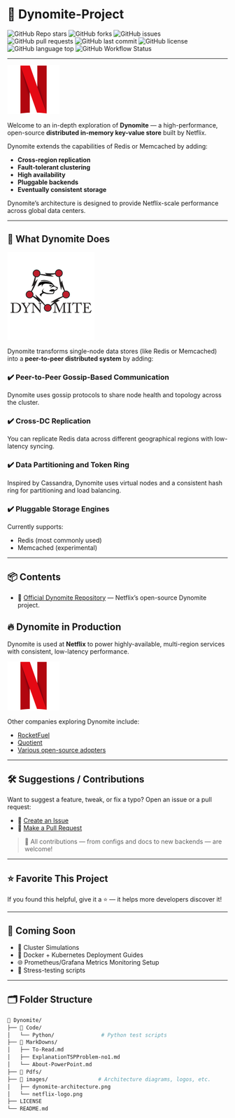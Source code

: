 # 🚀 Dynomite-Project

![GitHub Repo stars](https://img.shields.io/github/stars/radyalz/Dynomite?style=social)
![GitHub forks](https://img.shields.io/github/forks/radyalz/Dynomite?style=social)
![GitHub issues](https://img.shields.io/github/issues/radyalz/Dynomite)
![GitHub pull requests](https://img.shields.io/github/issues-pr/radyalz/Dynomite)
![GitHub last commit](https://img.shields.io/github/last-commit/radyalz/Dynomite)
![GitHub license](https://img.shields.io/github/license/radyalz/Dynomite)
![GitHub language top](https://img.shields.io/github/languages/top/radyalz/Dynomite)
![GitHub Workflow Status](https://img.shields.io/github/actions/workflow/status/radyalz/Dynomite/ci.yml?label=CI&logo=github)

---

![Netflix Logo](images/NetflixLogo-resized.png)

Welcome to an in-depth exploration of **Dynomite** — a high-performance, open-source **distributed in-memory key-value store** built by Netflix.

Dynomite extends the capabilities of Redis or Memcached by adding:

- **Cross-region replication**
- **Fault-tolerant clustering**
- **High availability**
- **Pluggable backends**
- **Eventually consistent storage**

Dynomite’s architecture is designed to provide Netflix-scale performance across global data centers.

---

## 🧠 What Dynomite Does

![Netflix Logo](images/dynomite-logo.png)

Dynomite transforms single-node data stores (like Redis or Memcached) into a **peer-to-peer distributed system** by adding:

### ✔️ Peer-to-Peer Gossip-Based Communication

Dynomite uses gossip protocols to share node health and topology across the cluster.

### ✔️ Cross-DC Replication

You can replicate Redis data across different geographical regions with low-latency syncing.

### ✔️ Data Partitioning and Token Ring

Inspired by Cassandra, Dynomite uses virtual nodes and a consistent hash ring for partitioning and load balancing.

### ✔️ Pluggable Storage Engines

Currently supports:

- Redis (most commonly used)
- Memcached (experimental)

---

## 📦 Contents

- 🔗 [Official Dynomite Repository](https://github.com/Netflix/dynomite) — Netflix’s open-source Dynomite project.
<!-- - 📚 [Reading List](./MarkDowns/To-Read.md) — curated papers, articles, and references on Dynomite & distributed systems. -->
<!-- - 📄 [PDF Notes](./Pdfs) — summaries and insights from deep dives into Dynomite’s internals and architecture. -->
<!-- - 🧠 [Dynomite Explained](./MarkDowns/ExplanationTSPProblem-no1.md) — technical breakdown of Dynomite’s design and key mechanisms. -->
<!-- - 🎨 [Presentation Guide](./MarkDowns/About-PowerPoint.md) — tips on slide design, visuals, and formatting for talks. -->
<!-- - 🐍 [Python Examples](./Code/Python/) — client-side scripts, Redis API interactions, and integration demos. -->
<!-- - ⚙️ [Deployment Examples](./Code/example.m) — *coming soon*: Docker/Kubernetes-based deployment templates. -->

## 🔥 Dynomite in Production

Dynomite is used at **Netflix** to power highly-available, multi-region services with consistent, low-latency performance.

![Netflix Logo](images/NetflixLogo-resized.png)

Other companies exploring Dynomite include:

- [RocketFuel](https://rocketfuel.com)
- [Quotient](https://www.quotient.com/)
- [Various open-source adopters](https://github.com/Netflix/dynomite/network)

---

## 🛠 Suggestions / Contributions

Want to suggest a feature, tweak, or fix a typo? Open an issue or a pull request:

- 🔧 [Create an Issue](https://github.com/radyalz/Dynomite/issues)
- 🔄 [Make a Pull Request](https://github.com/radyalz/Dynomite/pulls)

> 🙌 All contributions — from configs and docs to new backends — are welcome!

---

## ⭐️ Favorite This Project

If you found this helpful, give it a ⭐️ — it helps more developers discover it!

---

## 🧪 Coming Soon

- 🧠 Cluster Simulations
- 🧰 Docker + Kubernetes Deployment Guides
- 🌐 Prometheus/Grafana Metrics Monitoring Setup
- 🧪 Stress-testing scripts

---

## 🗂 Folder Structure

```bash
📁 Dynomite/
├── 📁 Code/
│   └── Python/               # Python test scripts
├── 📁 MarkDowns/
│   ├── To-Read.md
│   ├── ExplanationTSPProblem-no1.md
│   └── About-PowerPoint.md
├── 📁 Pdfs/
├── 📁 images/                # Architecture diagrams, logos, etc.
│   ├── dynomite-architecture.png
│   └── netflix-logo.png
├── LICENSE
└── README.md
```
